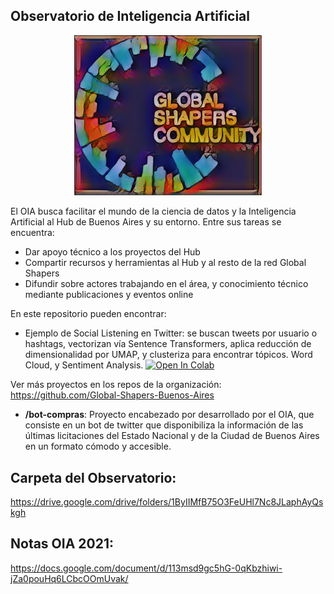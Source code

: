 ## Observatorio de Inteligencia Artificial


<p align="center">
<img src="https://github.com/Global-Shapers-Buenos-Aires/OIA/raw/master/GS_OIA.png" alt="OIA_GSBA" width="300"/>
</p>


El OIA busca facilitar el mundo de la ciencia de datos y la Inteligencia Artificial al Hub de Buenos Aires y su entorno. Entre sus tareas se encuentra:

- Dar apoyo técnico a los proyectos del Hub
- Compartir recursos y herramientas al Hub y al resto de la red Global Shapers
- Difundir sobre actores trabajando en el área, y conocimiento técnico mediante publicaciones y eventos online

En este repositorio pueden encontrar:

- Ejemplo de Social Listening en Twitter: se buscan tweets por usuario o hashtags, vectorizan vía Sentence Transformers, aplica reducción de dimensionalidad por UMAP, y clusteriza para encontrar tópicos. Word Cloud, y Sentiment Analysis. [![Open In Colab](https://colab.research.google.com/assets/colab-badge.svg)](https://colab.research.google.com/github/Global-Shapers-Buenos-Aires/OIA/blob/master/twitter_social_listening.ipynb) 


Ver más proyectos en los repos de la organización: https://github.com/Global-Shapers-Buenos-Aires

- **/bot-compras**:
Proyecto encabezado por desarrollado por el OIA, que consiste en un bot de twitter que disponibiliza la información de las últimas licitaciones del 
Estado Nacional y de la Ciudad de Buenos Aires en un formato cómodo y accesible.
 
## Carpeta del Observatorio:

https://drive.google.com/drive/folders/1ByIIMfB75O3FeUHl7Nc8JLaphAyQskgh

## Notas OIA 2021:

https://docs.google.com/document/d/113msd9gc5hG-0qKbzhiwi-jZa0pouHq6LCbcOOmUvak/